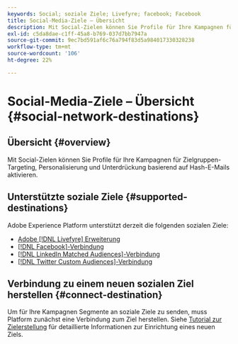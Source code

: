 ```yaml
---
keywords: Social; soziale Ziele; Livefyre; facebook; Facebook
title: Social-Media-Ziele – Übersicht
description: Mit Social-Zielen können Sie Profile für Ihre Kampagnen für Zielgruppen-Targeting, Personalisierung und Unterdrückung basierend auf Hash-E-Mails aktivieren.
exl-id: c5da8dae-c1ff-45a8-b769-037d7bb7947a
source-git-commit: 9ec7bd591af6c76a794f83d5a984017330328238
workflow-type: tm+mt
source-wordcount: '106'
ht-degree: 22%

---
```


# Social-Media-Ziele – Übersicht {#social-network-destinations}

## Übersicht {#overview}

Mit Social-Zielen können Sie Profile für Ihre Kampagnen für Zielgruppen-Targeting, Personalisierung und Unterdrückung basierend auf Hash-E-Mails aktivieren.

## Unterstützte soziale Ziele {#supported-destinations}

Adobe Experience Platform unterstützt derzeit die folgenden sozialen Ziele:

* [Adobe [!DNL Livefyre] Erweiterung](adobe-livefyre.md)
* [[!DNL Facebook]-Verbindung](facebook.md)
* [[!DNL LinkedIn Matched Audiences]-Verbindung](linkedin.md)
* [[!DNL Twitter Custom Audiences]-Verbindung](twitter.md)

## Verbindung zu einem neuen sozialen Ziel herstellen {#connect-destination}

Um für Ihre Kampagnen Segmente an soziale Ziele zu senden, muss Platform zunächst eine Verbindung zum Ziel herstellen. Siehe [Tutorial zur Zielerstellung](../../ui/connect-destination.md) für detaillierte Informationen zur Einrichtung eines neuen Ziels.